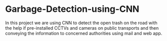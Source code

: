 # Garbage-Detection-using-CNN
In this project we are using CNN to detect the open trash on the road with the help if pre-installed CCTVs and cameras on public transports and then conveying the information to concerned authorities using mail and web app.
